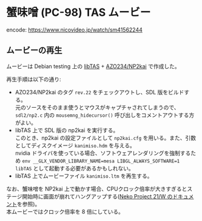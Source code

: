 # 蟹味噌 (PC-98) TAS ムービー

encode: https://www.nicovideo.jp/watch/sm41562244

## ムービーの再生

ムービーは Debian testing 上の [libTAS](https://github.com/clementgallet/libTAS) + [AZO234/NP2kai](https://github.com/AZO234/NP2kai) で作成した。

再生手順は以下の通り:

* AZO234/NP2kai のタグ `rev.22` をチェックアウトし、SDL 版をビルドする。  
  元のソースをそのまま使うとマウスがキャプチャされてしまうので、`sdl2/np2.c` 内の `mousemng_hidecursor()` 呼び出しをコメントアウトする方がよい。
* libTAS 上で SDL 版の np2kai を実行する。  
  このとき、np2kai の設定ファイルとして `np2kai.cfg` を用いる。また、引数としてディスクイメージ `kanimiso.hdm` を与える。  
  nvidia ドライバを使っている場合、ソフトウェアレンダリングを強制するため `env __GLX_VENDOR_LIBRARY_NAME=mesa LIBGL_ALWAYS_SOFTWARE=1 libTAS` として起動する必要があるかもしれない。
* libTAS 上でムービーファイル `kanimiso.ltm` を再生する。

なお、蟹味噌を NP2kai 上で動かす場合、CPUクロック倍率が大きすぎるとステージ開始時に画面が崩れてハングアップする([Neko Project 21/W のドキュメント](https://simk98.github.io/np21w/freedos98.html)を参照)。  
本ムービーではクロック倍率を 8 倍にしている。
